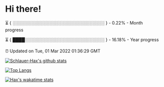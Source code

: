 # Hi there!

⏳ { ░░░░░░░░░░░░░░░░░░░░░░░░░░░░░░ } - 0.22% - Month progress

⏳ { ████░░░░░░░░░░░░░░░░░░░░░░░░░░ } - 16.18% - Year progress

⏰ Updated on Tue, 01 Mar 2022 01:36:29 GMT


[![Schlauer-Hax's github stats](https://github-readme-stats.vercel.app/api?username=Schlauer-Hax&show_icons=true&theme=dark&count_private=true)](https://github.com/Schlauer-Hax)


[![Top Langs](https://github-readme-stats.vercel.app/api/top-langs/?username=Schlauer-Hax&layout=compact&theme=dark)](https://github.com/Schlauer-Hax?tab=repositories)


[![Hax's wakatime stats](https://github-readme-stats.vercel.app/api/wakatime?username=Hax&theme=dark)](https://wakatime.com/@Hax)

